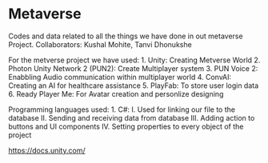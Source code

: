 # Metaverse
Codes and data related to all the things we have done in out metaverse Project. Collaborators: Kushal Mohite, Tanvi Dhonukshe

For the metverse project we have used:
    1. Unity: Creating Metverse World
    2. Photon Unity Network 2 (PUN2): Create Multiplayer system
    3. PUN Voice 2: Enabbling Audio communication within multiplayer world
    4. ConvAI: Creating an AI for healthcare assistance
    5. PlayFab: To store user login data
    6. Ready Player Me: For Avatar creation and personlize designing

Programming languages used:
    1. C#:   I. Used for linking our file to the database
            II. Sending and receiving data from database 
           III. Adding action to buttons and UI components
            IV. Setting properties to every object of the project

https://docs.unity.com/

